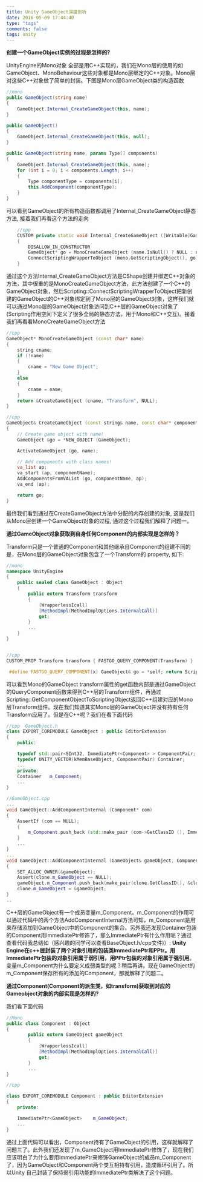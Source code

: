 ```yaml
---
title: Unity GameObject深度剖析
date: 2016-05-09 17:44:40
type: "tags"
comments: false
tags: unity
---
```


**创建一个GameObject实例的过程是怎样的?**

UnityEngine的Mono对象 全部是用C++实现的，我们在Mono层的使用的如GameObject、MonoBehaviour这些对象都是Mono层绑定的C++对象。Mono层对这些C++对象做了简单的封装。下图是Mono层GameObject类的构造函数


```cs
//mono
public GameObject(string name)
{
    GameObject.Internal_CreateGameObject(this, name);
}

public GameObject()
{
    GameObject.Internal_CreateGameObject(this, null);
}

public GameObject(string name, params Type[] components)
{
    GameObject.Internal_CreateGameObject(this, name);
    for (int i = 0; i < components.Length; i++)
    {
        Type componentType = components[i];
        this.AddComponent(componentType);
    }
}
```

可以看到GameObject的所有构造函数都调用了Internal_CreateGameObject静态方法, 接着我们再看这个方法的走向

```cpp
	//cpp
	CUSTOM private static void Internal_CreateGameObject ([Writable]GameObject mono, string name)
	{
		DISALLOW_IN_CONSTRUCTOR
		GameObject* go = MonoCreateGameObject (name.IsNull() ? NULL : name.AsUTF8().c_str() ); 
		ConnectScriptingWrapperToObject (mono.GetScriptingObject(), go); 
	}
```

通过这个方法Internal_CreateGameObject方法是CShape创建并绑定C++对象的方法，其中很重的是MonoCreateGameObject方法，此方法创建了一个C++的GameObject对象，然后Scripting::ConnectScriptingWrapperToObject把新创建的GameObject的C++对象绑定到了Mono层的GameObject对象，这样我们就可以通过Mono层的GameObject对象访问到C++层的GameObject对象了(Scripting作用空间下定义了很多全局的静态方法，用于Mono和C++交互)。接着我们再看看MonoCreateGameObject方法

```cpp
//cpp
GameObject* MonoCreateGameObject (const char* name)
{
	string cname;
	if (!name)
	{
		cname = "New Game Object";
	}
	else
	{
		cname = name;
	}
	return &CreateGameObject (cname, "Transform", NULL);
}

//cpp
GameObject& CreateGameObject (const string& name, const char* componentName, ...)
{
	// Create game object with name!
	GameObject &go = *NEW_OBJECT (GameObject);

	ActivateGameObject (go, name);

	// Add components with class names!
	va_list ap;
	va_start (ap, componentName);
	AddComponentsFromVAList (go, componentName, ap);
	va_end (ap);

	return go;
}

```

最终我们看到通过在CreateGameObject方法中分配的内存创建的对象, 这是我们从Mono层创建一个GameObject对象的过程, 通过这个过程我们解释了问题一。

**通过GameObject对象获取到自身任何Component的内部实现是怎样的？**

Transform只是一个普通的Component和其他继承自Component的组建不同的是，在Mono层的GameObject对象包含了一个Transform的 property, 如下:

```cs
//mono
namespace UnityEngine
{
	public sealed class GameObject : Object
	{
		public extern Transform transform
		{
			[WrapperlessIcall]
			[MethodImpl(MethodImplOptions.InternalCall)]
			get;
		}
		...
	}
}

```

```cpp

//cpp
CUSTOM_PROP Transform transform { FASTGO_QUERY_COMPONENT(Transform) }

 #define FASTGO_QUERY_COMPONENT(x) GameObject& go = *self; return Scripting::GetComponentObjectToScriptingObject (go.QueryComponent (x), go, ClassID (x));

```
可以看到Mono的GameObject transform属性的get函数内部是通过GameObject的QueryComponent函数来得到C++层的Transform组件，再通过Scripting::GetComponentObjectToScriptingObject返回C++组建对应的Mono层Transform组件。现在我们知道其实Mono层的GameObject并没有持有任何Transform应用了。但是在C++呢？我们在看下面代码

```cpp
//cpp  GameObject.h
class EXPORT_COREMODULE GameObject : public EditorExtension
{
	public:

	typedef std::pair<SInt32, ImmediatePtr<Component> > ComponentPair;
	typedef UNITY_VECTOR(kMemBaseObject, ComponentPair)	Container;
	...
	private:
	Container	m_Component;
	...
}

```

```cpp
//GameObject.cpp
...
void GameObject::AddComponentInternal (Component* com)
{
	AssertIf (com == NULL);
	{
		m_Component.push_back (std::make_pair (com->GetClassID (), ImmediatePtr<Component> (com)));
	}
	...
}
...
void GameObject::AddComponentInternal (GameObject& gameObject, Component& clone)
{
	SET_ALLOC_OWNER(&gameObject);
	Assert(clone.m_GameObject == NULL);
	gameObject.m_Component.push_back(make_pair(clone.GetClassID(), &clone));
	clone.m_GameObject = &gameObject;
}
..
```

C++层的GameObject有一个成员变量m_Component。m_Component的作用可以通过代码中的两个方法AddComponentInternal方法可知，m_Component是用来存储添加到GameObject中的Component的集合。另外我还发现Container包装的Component用ImmediatePtr修饰了，那么ImmediatePtr有什么作用呢？通过查看代码我总结如（感兴趣的同学可以查看BaseObject.h/cpp文件)）: **Unity Engine在c++层封装了两个对象引用的包装类ImmediatePtr和PPtr。用ImmediatePtr包装的对象引用属于弱引用，用PPtr包装的对象引用属于强引用**。变量m_Component为什么要定义成弱类型的呢？稍后再讲。现在GameObject的m_Component保存所有的添加的Component，那就解释了问题二。

**通过Component(Component的派生类，如transform)获取到对应的Gameobject对象的内部实现是怎样的?**

我们看下面代码

```cs
//Mono
public class Component : Object
{
		public extern GameObject gameObject
		{
			[WrapperlessIcall]
			[MethodImpl(MethodImplOptions.InternalCall)]
			get;
		}
		...
}

```

```cpp
//cpp

class EXPORT_COREMODULE Component : public EditorExtension
{
	private:

	ImmediatePtr<GameObject>	m_GameObject;
	...
}
```
通过上面代码可以看出，Component持有了GameObject的引用，这样就解释了问题三了。此外我们还发现了m_GameObject用ImmediatePtr修饰了，现在我们应该明白了为什么要用ImmediatePtr来修饰GameObject的成员m_Component了，因为GameObject和Component两个类互相持有引用，造成循环引用了。所以Unity 自己封装了保持弱引用功能的ImmediatePtr类解决了这个问题。